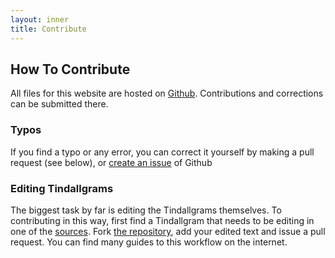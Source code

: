 ```yaml
---
layout: inner
title: Contribute
---
```


## How To Contribute

All files for this website are hosted on [Github](https://github.com/seanredmond/Tindallgrams/). Contributions and corrections can be submitted there.

### Typos

If you find a typo or any error, you can correct it yourself by making a pull request (see below), or [create an issue](https://github.com/seanredmond/Tindallgrams/issues) of Github

### Editing Tindallgrams

The biggest task by far is editing the Tindallgrams themselves. To contributing in this way, first find a Tindallgram that needs to be editing in one of the [sources](/source/). Fork [the repository](https://github.com/seanredmond/Tindallgrams/), add your edited text and issue a pull request. You can find many guides to this workflow on the internet.

